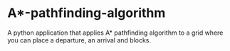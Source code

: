 # A*-pathfinding-algorithm

A python application that applies A* pathfinding algorithm to a grid where you can place a departure, an arrival and blocks.
